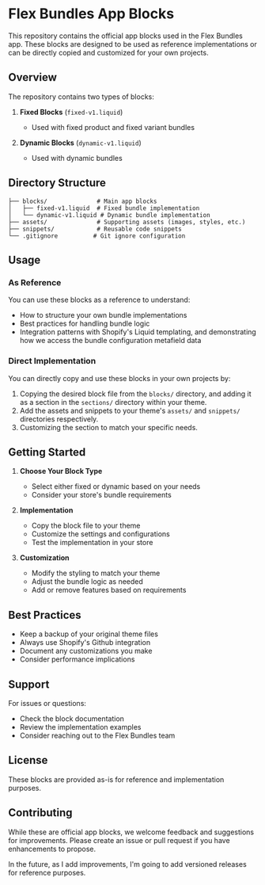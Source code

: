 # Flex Bundles App Blocks

This repository contains the official app blocks used in the Flex Bundles app. These blocks are designed to be used as reference implementations or can be directly copied and customized for your own projects.

## Overview

The repository contains two types of blocks:

1. **Fixed Blocks** (`fixed-v1.liquid`)
   - Used with fixed product and fixed variant bundles

2. **Dynamic Blocks** (`dynamic-v1.liquid`)
   - Used with dynamic bundles

## Directory Structure

```
├── blocks/              # Main app blocks
│   ├── fixed-v1.liquid  # Fixed bundle implementation
│   └── dynamic-v1.liquid # Dynamic bundle implementation
├── assets/              # Supporting assets (images, styles, etc.)
├── snippets/            # Reusable code snippets
└── .gitignore          # Git ignore configuration
```

## Usage

### As Reference
You can use these blocks as a reference to understand:
- How to structure your own bundle implementations
- Best practices for handling bundle logic
- Integration patterns with Shopify's Liquid templating, and demonstrating how we access the bundle configuration metafield data

### Direct Implementation
You can directly copy and use these blocks in your own projects by:
1. Copying the desired block file from the `blocks/` directory, and adding it as a section in the `sections/` directory within your theme.
2. Add the assets and snippets to your theme's `assets/` and `snippets/` directories respectively.
3. Customizing the section to match your specific needs.

## Getting Started

1. **Choose Your Block Type**
   - Select either fixed or dynamic based on your needs
   - Consider your store's bundle requirements

2. **Implementation**
   - Copy the block file to your theme
   - Customize the settings and configurations
   - Test the implementation in your store

3. **Customization**
   - Modify the styling to match your theme
   - Adjust the bundle logic as needed
   - Add or remove features based on requirements

## Best Practices

- Keep a backup of your original theme files
- Always use Shopify's Github integration
- Document any customizations you make
- Consider performance implications

## Support

For issues or questions:
- Check the block documentation
- Review the implementation examples
- Consider reaching out to the Flex Bundles team

## License

These blocks are provided as-is for reference and implementation purposes.

## Contributing

While these are official app blocks, we welcome feedback and suggestions for improvements. Please create an issue or pull request if you have enhancements to propose. 

In the future, as I add improvements, I'm going to add versioned releases for reference purposes.
